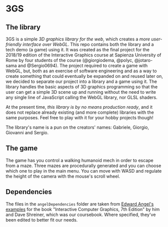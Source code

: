 # 3GS

## The library

3GS is a simple *3D graphics library for the web*, which creates a *more user-friendly interface over WebGL*. This repo contains both the library and a tech demo (a game) using it. It was created as the final project for the 2018/19 edition of the Interactive Graphics course at Sapienza University of Rome by four students of the course (@giorgiodema, @polyc, @jotaro-sama and @Sergio0694). The project required to create a game with WebGL, but, both as an exercise of software engineering and as a way to create something that could eventually be expanded on and reused later on, we decided to separate our project into a library and a game using it. The library handles the basic aspects of 3D graphics programming so that the user can get a simple 3D scene up and running without the need to write any single line of JavaScript calling the WebGL library, nor GLSL shaders. 

At the present time, *this library is by no means production ready*, and it does not replace already existing (and more complete) libraries with the same purposes. Feel free to play with it for your hobby projects though!

The library's name is a pun on the creators' names: Gabriele, Giorgio, Giovanni and Sergio.

## The game

The game has you control a walking humanoid mech in order to escape from a maze. Three mazes are procedurally generated and you can choose which one to play in the main menu. You can move with WASD and regulate the height of the camera with the mouse's scroll wheel. 

## Dependencies

The files in the `angelDependencies` folder are taken from [Edward Angel's examples](https://github.com/esangel/WebGL) for the book "Interactive Computer Graphics, 7th Edition" by him and Dave Shreiner, which was our coursebook. Where specified, they've been edited to better fit our needs.